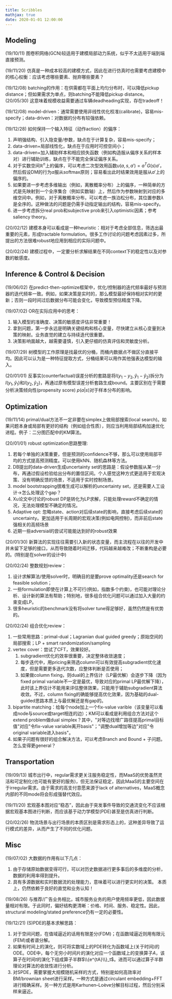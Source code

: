 ```yaml
---
title: Scribbles
mathjax: true
date: 2020-01-01 12:00:00
---
```


## Modeling

(19/10/11) 图卷积网络(GCN)较适用于建模局部动力系统，似乎不太适用于端到端直接预测。

(19/11/20) 仿真是一种成本较高的建模方式，因此在进行仿真时也需要考虑建模中的核心权衡：应该考虑哪些要素、抛弃哪些要素？

(19/12/08) batching的作用：在供需都在平面上均匀分布时，可以降低pickup distance；但如果需求为单点，则batching不能降低pickup distance。(20/05/30) 这意味着规模收益需要通过车辆deadheading实现，存在tradeoff！

(19/12/08) model-driven：通常需要使用非线性优化校准(calibrate)，容易mis-specify；data-driven：对数据的分布有较强依赖。

(19/12/28) 如何保持一个输入特征（动作action）的偏序：
1. 声明强结构、引入隐变量/参数，缺点在于计算复杂，容易mis-specify；
2. data-driven+局部线性化，缺点在于应用时可控空间小；
3. data-driven+加入辅助样本和相应损失函数（例如构造服从偏序关系的样本对）进行辅助训练，缺点在于不能完全保证偏序关系。
4. 对于实数空间$\mathbb{R}^n$上的偏序，可以考虑二次型效用函数$u(a,s,a') = a^T G(s) a'$，然后假设DM的行为$a$服从softmax原则；容易看出此时结果效用是服从$a'$上的偏序的。
5. 如果要进一步考虑多维输出（例如，离散概率分布）上的偏序，一种简单的方式是先映射到一个全序集合（例如实数轴）上，然后作为参数映射到对应的多维空间中。例如，对于离散概率分布，可以考虑一族泊松分布，其位置参数$\lambda$是全序的。这种做法的问题是仍需手动指定输出的结构，容易mis-specify。
6. 进一步考虑拆分real prob和subjective prob来引入optimistic因素；参考saliency theory。

(20/02/12) 建模本身可以看成是一种heuristic：相对于考虑全部信息，筛选出最重要的元素，形成tractable formulation。很多工作讨论的问题考虑因素过多，所提出的方法很难robust地应用到相应的实际问题中。

(20/02/24) 建模过程中，一定要分析求解结果在不同context下的稳定性以及对参数的敏感度。



## Inference & Control & Decision

(19/06/02) 在predict-then-optimize框架中，优化/控制器的迭代频率最好与预测器的迭代频率一致。例如，如果决策是实时的，那么模型最好保持相对实时的更新；否则一段时间过后数据分布可能会变化，导致模型预估精度下降。

(19/07/02) OR在实际应用中的思考：
1. 输入模型的准确度、决策的敏感度评估非常重要！
2. 拿到问题，第一步永远是明确关键结构和核心变量，尽快建立从核心变量到决策的映射。业务直觉的建立与持续迭代很重要。
3. 决策影响面越大，越需要谨慎，引入更仔细的仿真评估和灵敏度分析。

(19/07/29) 树模型的工作原理是找最优的分桶，而桶内数据点不做区分直接平均。因此可以认为是一种特征提取方式，分桶结果可以用作其他强表达模型的输入。

(20/01/01) 反事实(counterfactual)误差分析的套路是将$l(y_1-y_2,\hat{y}_1-\hat{y}_2)$拆分为$l(y_1,\hat{y}_1)$和$l(y_2,\hat{y}_2)$，再通过原有模型误差分析套路生成bound。主要区别在于需要分析决策倾向性(propensity score) $p(a|s)$对于样本分布的影响。

## Optimization

(19/11/14) primal/dual方法不一定非要在simplex上做局部搜索(local search)。如果问题本身或局部有更好的结构（例如组合性质），则应当利用局部结构加速优化进程。例子：二分图匹配中的KM算法。

(20/01/01) robust optimization思路整理:
1. 若每个单独的决策重要，但是预测的confidence不够，那么可以使用局部平均的方式提高预测精度。可以使用kNN、随机森林等方法。
2. DB提出的data-driven生成uncertainty set的思路是：假设参数服从某一分布，再通过假设检验给出分布的置信区间。个人感觉这种方式更适用于宏观决策、没有明确反馈的场景，不适用于实时控制场景。
3. model bootstrapping很难生成可以解析的uncertainty set，还是需要人工设计->怎么处理这个gap？
4. Xu论文中讨论的robust DP是转化为LP求解，只能处理reward不确定的情况，无法处理模型不确定的情况。
5. Adaptive opt: 忽略state、action对后续state的影响，直接考虑后续state的uncertainty。更加适用于长周期的宏观决策(例如电网控制)，而非前后state强相关的高频场景
6. 近期一些adversial的尝试可能能达到好的robust效果

(20/01/30) 新算法的实现往往需要引入新的状态变量，而主流程在以往的开发中并未留下足够的接口，从而导致随着时间迁移，代码越来越难改；不断重构是必要的。(特别是在solver的设计中)

(20/02/24) 整数规划review：
1. 设计求解算法/使用solver时，明确目的是要prove optimality还是search for feasible solution；
2. 一些formulation即使在计算上不可行(例如，指数多个约束)，也可能对理论分析、设计新的算法有帮助；特别地，很多组合优化问题可以通过加入大量的约束变成LP。
3. 很多heuristic的benchmark没有将solver tune得足够好，虽然仍然是有优势的。

(20/02/24) 组合优化review：
1. 一些常用思路：primal-dual；Lagranian dual guided greedy；原始空间的局部搜索；LP + smart randomization/sampling
2. vertex cover：尝试了CFT，效果较好。
    1. subgradient优化的效率很重要，决定整体收敛速度；
    2. 每步迭代中，用pricing来筛选column可以有效提高subgradient优化速度，但是需要更多迭代次数，应整体判断是否使用；
    3. 如果做column fixing，则dual的上界估计（LP最优解）会逐步下降（因为fixed primal variable不一定是最优，导致对应的primal LP最优解下降），此时该上界估计不能用来评估整体效果，只能用于辅助subgradient算法收敛。不过，column fixing的确能够提高优化效果，因为基础的dual-guided思路本质上与最优解还是有gap的。
3. bipartite matching：给每个node加上一个fix-value varible（该变量可以看成node与source或target相连的边）；KM可以看成是利用组合方法对这个extend problem做dual simplex？其中，"对等边找增广路径提高primal目标值"对应"令fix-value variable离开basis"；"调整dual增加等边"对应"令original variable进入basis"。
4. 如果子问题有很好的组合解决方法，可以考虑Branch and Bound + 子问题。怎么变得更general？

## Transportation

(19/09/13) 城市出行中，regular需求更关注服务稳定性，而MaaS的优势虽然灵活和可定制化(也可能有更好的服务)，但无法保证稳定，因此MaaS的主要空间在于irregular需求。由于需求的高支付意愿来源于lack of alternatives，MaaS概念内部的不同mode将会形成强替代效应。

(19/11/20) 宏观基本图对应“稳态”，因此由于突发事件导致的交通流变化不应该根据宏观基本图进行判断，而应该基于动力学模型(PDE)甚至是仿真进行判断。

(20/02/26) 物流场景与出行场景的本质区别是需求形态上的，这种差异导致了运行模式的差异，从而产生了不同的优化问题。

## Misc

(19/07/02) 大数据的作用有以下几点：
1. 由于存储原始数据变得可行，可以对历史数据进行更多事后的多维度的分析，数据的利用率得到提升。
2. 具有多源数据和实时数据流的处理能力，意味着可以进行更实时的决策。
本质上，仍然依赖于良好的直觉和业务认知！

(19/08/26) 与推荐/广告业务相比，城市服务业务的用户使用频率更低，因此数据量相对有限。于此同时，偏好结构更清晰：价格、时间、服务、稳定性。因此，structural modeling/stated preference仍有一定的必要性。

(19/12/21) (S)PDE的基本求解思路：
1. 对于空间问题，在值域逼近的话用有限差分(FDM)；在函数域逼近则用有限元(FEM)或者谱分解。
2. 如果有时间上的演化，则可将实数域上的PDE转化为函数域上(关于时间)的ODE。ODE中，每个无穷小时间片的演化对应一个函数域上的变换算子$A$，该算子在时间$t$的演化下组成算子半群$\\{e^{tA}\\}_t$。进而可以通过算子半群理论对算法的收敛性进行分析。
3. 对SPDE，需要掌握大规模随机采样的方式，特别是如何高效率对BM/brownian sheet进行采样。一种方式是通过circulant embedding+FFT进行精确采样。另一种方式是用Karhunen–Loève分解目标过程，然后分别采样来逼近。
